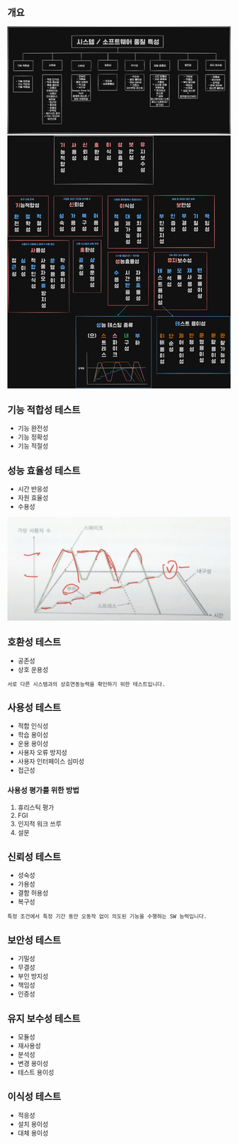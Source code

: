 ## 개요

![alt text](image-2.png)
![alt text](image-6.png)

## 기능 적합성 테스트

* 기능 완전성
* 기능 정확성
* 기능 적절성

## 성능 효율성 테스트

* 시간 반응성
* 자원 효율성
* 수용성

![alt text](image-3.png)

## 호환성 테스트

* 공존성
* 상호 운용성

```
서로 다른 시스템과의 상호연동능력을 확인하기 위한 테스트입니다.
```

## 사용성 테스트

* 적합 인식성
* 학습 용이성
* 운용 용이성
* 사용자 오류 방지성
* 사용자 인터페이스 심미성
* 접근성

### 사용성 평가를 위한 방법
1. 휴리스틱 평가
2. FGI
3. 인지적 워크 쓰루
4. 설문

## 신뢰성 테스트

* 성숙성
* 가용성
* 결함 허용성
* 복구성

```
특정 조건에서 특정 기간 동안 오동작 없이 의도된 기능을 수행하는 SW 능력입니다.
```

## 보안성 테스트

* 기밀성
* 무결성
* 부인 방지성
* 책임성
* 인증성

## 유지 보수성 테스트

* 모듈성
* 재사용성
* 분석성
* 변경 용이성
* 테스트 용이성

## 이식성 테스트

* 적응성
* 설치 용이성
* 대체 용이성

